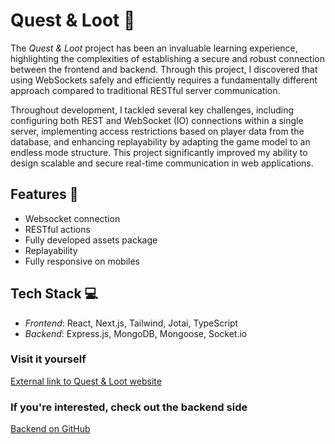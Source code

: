 # Quest & Loot 👾
The *Quest & Loot* project has been an invaluable learning experience, highlighting the complexities of establishing a secure and robust connection between the frontend and backend. Through this project, I discovered that using WebSockets safely and efficiently requires a fundamentally different approach compared to traditional RESTful server communication.

Throughout development, I tackled several key challenges, including configuring both REST and WebSocket (IO) connections within a single server, implementing access restrictions based on player data from the database, and enhancing replayability by adapting the game model to an endless mode structure. This project significantly improved my ability to design scalable and secure real-time communication in web applications.

## Features 🌟
- Websocket connection
- RESTful actions
- Fully developed assets package
- Replayability
- Fully responsive on mobiles

## Tech Stack 💻
- *Frontend*: React, Next.js, Tailwind, Jotai, TypeScript
- *Backend*: Express.js, MongoDB, Mongoose, Socket.io

### Visit it yourself 
[External link to Quest & Loot website](https://questandloot.vercel.app/)

### If you're interested, check out the backend side
[Backend on GitHub](https://github.com/CornyCapacitor/questandloot-server)
